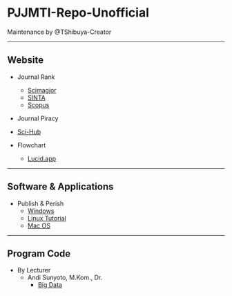 # PJJMTI-Repo-Unofficial
Maintenance by @TShibuya-Creator


---
## Website
* Journal Rank
  * [Scimagjor](www.scimagojr.com)
  * [SINTA](https://sinta.kemdikbud.go.id/)
  * [Scopus](www.scopus.com)
 
 * Journal Piracy
  * [Sci-Hub](https://sci-hub.se/)

* Flowchart
  * [Lucid.app](https://lucid.app/)


---
## Software & Applications
* Publish & Perish
  * [Windows](https://harzing.com/download/PoP8Setup.exe)
  * [Linux Tutorial](https://harzing.com/resources/publish-or-perish/linux)
  * [Mac OS](https://harzing.com/download/PoP8Mac.pkg)
 

---
## Program Code
* By Lecturer
  * Andi Sunyoto, M.Kom., Dr.
    * [Big Data](https://github.com/asetya/BigData)
